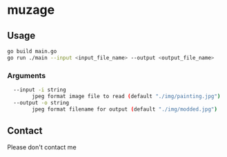 # muzage

## Usage
```bash
go build main.go
go run ./main --input <input_file_name> --output <output_file_name>
```

### Arguments
``` bash
  --input -i string
        jpeg format image file to read (default "./img/painting.jpg")
  --output -o string
        jpeg format filename for output (default "./img/modded.jpg")
```

## Contact
Please don't contact me